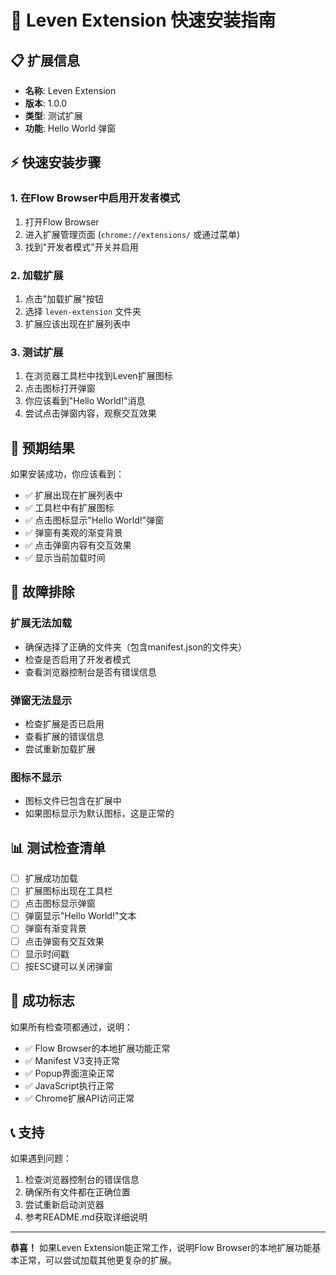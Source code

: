 # 🚀 Leven Extension 快速安装指南

## 📋 扩展信息

- **名称**: Leven Extension
- **版本**: 1.0.0
- **类型**: 测试扩展
- **功能**: Hello World 弹窗

## ⚡ 快速安装步骤

### 1. 在Flow Browser中启用开发者模式

1. 打开Flow Browser
2. 进入扩展管理页面 (`chrome://extensions/` 或通过菜单)
3. 找到"开发者模式"开关并启用

### 2. 加载扩展

1. 点击"加载扩展"按钮
2. 选择 `leven-extension` 文件夹
3. 扩展应该出现在扩展列表中

### 3. 测试扩展

1. 在浏览器工具栏中找到Leven扩展图标
2. 点击图标打开弹窗
3. 你应该看到"Hello World!"消息
4. 尝试点击弹窗内容，观察交互效果

## 🎯 预期结果

如果安装成功，你应该看到：

- ✅ 扩展出现在扩展列表中
- ✅ 工具栏中有扩展图标
- ✅ 点击图标显示"Hello World!"弹窗
- ✅ 弹窗有美观的渐变背景
- ✅ 点击弹窗内容有交互效果
- ✅ 显示当前加载时间

## 🔧 故障排除

### 扩展无法加载

- 确保选择了正确的文件夹（包含manifest.json的文件夹）
- 检查是否启用了开发者模式
- 查看浏览器控制台是否有错误信息

### 弹窗无法显示

- 检查扩展是否已启用
- 查看扩展的错误信息
- 尝试重新加载扩展

### 图标不显示

- 图标文件已包含在扩展中
- 如果图标显示为默认图标，这是正常的

## 📊 测试检查清单

- [ ] 扩展成功加载
- [ ] 扩展图标出现在工具栏
- [ ] 点击图标显示弹窗
- [ ] 弹窗显示"Hello World!"文本
- [ ] 弹窗有渐变背景
- [ ] 点击弹窗有交互效果
- [ ] 显示时间戳
- [ ] 按ESC键可以关闭弹窗

## 🎉 成功标志

如果所有检查项都通过，说明：

- ✅ Flow Browser的本地扩展功能正常
- ✅ Manifest V3支持正常
- ✅ Popup界面渲染正常
- ✅ JavaScript执行正常
- ✅ Chrome扩展API访问正常

## 📞 支持

如果遇到问题：

1. 检查浏览器控制台的错误信息
2. 确保所有文件都在正确位置
3. 尝试重新启动浏览器
4. 参考README.md获取详细说明

---

**恭喜！** 如果Leven Extension能正常工作，说明Flow Browser的本地扩展功能基本正常，可以尝试加载其他更复杂的扩展。
